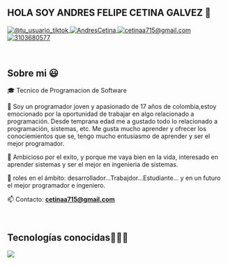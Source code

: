 ## HOLA SOY ANDRES FELIPE CETINA GALVEZ 👋

<p align="left">
  <a href="https://www.tiktok.com/tiktok.com/@felipe_cadc" target="blank">
    <img align="center" src="https://img.shields.io/badge/TikTok-000000?style=for-the-badge&logo=tiktok&logoColor=white" alt="@tu_usuario_tiktok" />
  </a>
  <a href="https://fb.com/https:https://www.facebook.com/andres.cetina.710" target="blank">
    <img align="center" src="https://img.shields.io/badge/Facebook-1877F2?style=for-the-badge&logo=facebook&logoColor=white" alt="AndresCetina" />
  </a>
  <a href="mailto:cetinaa715@gmail.com" target="blank">
    <img align="center" src="https://img.shields.io/badge/Gmail-D14836?style=for-the-badge&logo=gmail&logoColor=white" alt="cetinaa715@gmail.com" />
  </a>
  <a href="https://wa.me/573103680577" target="blank">
    <img align="center" src="https://img.shields.io/badge/WhatsApp-25D366?style=for-the-badge&logo=whatsapp&logoColor=white" alt="3103680577" />
  </a>
</p>
<br>

<h2>Sobre mi 😃</h2>
<!--Intro start-->
<p align="left">
🎓 Tecnico de Programacion de Software

👦 Soy un programador joven y apasionado de 17 años de colombia,estoy emocionado por la oportunidad de trabajar en algo relacionado a programación. Desde temprana edad me a gustado todo lo relacionado a programación, sistemas, etc.
Me gusta mucho aprender y ofrecer los conociemientos que se, tengo mucho entusiasmo de aprender y ser el mejor programador.

🤪 Ambicioso por el exito, y porque me vaya bien en la vida, interesado en aprender sistemas y ser el mejor en ingenieria de sistemas.

📝 roles en el ámbito: desarrollador...Trabajdor...Estudiante... y en un futuro el mejor programador e ingeniero.

📫 Contacto: **cetinaa715@gmail.com**
<!--Intro end-->
  </p>
<br>
<h2 >Tecnologías conocidas👨🏻‍💻</h2>
<!--tech stack icons-->
<p align="left">
  <a href="https://skillicons.dev">
    <img src="https://skillicons.dev/icons?i=java,php,py,css,html,mysql,git,github,vscode" />
  </a>
</p>
<br>
